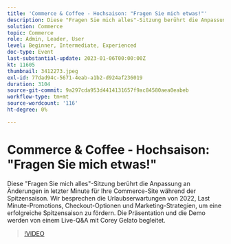 ```yaml
---
title: 'Commerce & Coffee - Hochsaison: "Fragen Sie mich etwas!"'
description: Diese "Fragen Sie mich alles"-Sitzung berührt die Anpassung an Änderungen in letzter Minute für Ihre Commerce-Site während der Spitzensaison. Wir besprechen die Urlaubserwartungen von 2022, Last Minute-Promotions, Checkout-Optionen und Marketing-Strategien, um eine erfolgreiche Spitzensaison zu fördern. Die Präsentation und die Demo werden von einem Live-Q&A mit Corey Gelato begleitet.
solution: Commerce
topic: Commerce
role: Admin, Leader, User
level: Beginner, Intermediate, Experienced
doc-type: Event
last-substantial-update: 2023-01-06T00:00:00Z
kt: 11605
thumbnail: 3412273.jpeg
exl-id: 77dad94c-5671-4eab-a1b2-d924af236019
duration: 3104
source-git-commit: 9a297cda953d4414131657f9ac84580aea0eabeb
workflow-type: tm+mt
source-wordcount: '116'
ht-degree: 0%

---
```


# Commerce &amp; Coffee - Hochsaison: &quot;Fragen Sie mich etwas!&quot;

Diese &quot;Fragen Sie mich alles&quot;-Sitzung berührt die Anpassung an Änderungen in letzter Minute für Ihre Commerce-Site während der Spitzensaison. Wir besprechen die Urlaubserwartungen von 2022, Last Minute-Promotions, Checkout-Optionen und Marketing-Strategien, um eine erfolgreiche Spitzensaison zu fördern. Die Präsentation und die Demo werden von einem Live-Q&amp;A mit Corey Gelato begleitet.

>[!VIDEO](https://video.tv.adobe.com/v/3412273/?quality=12&learn=on)
